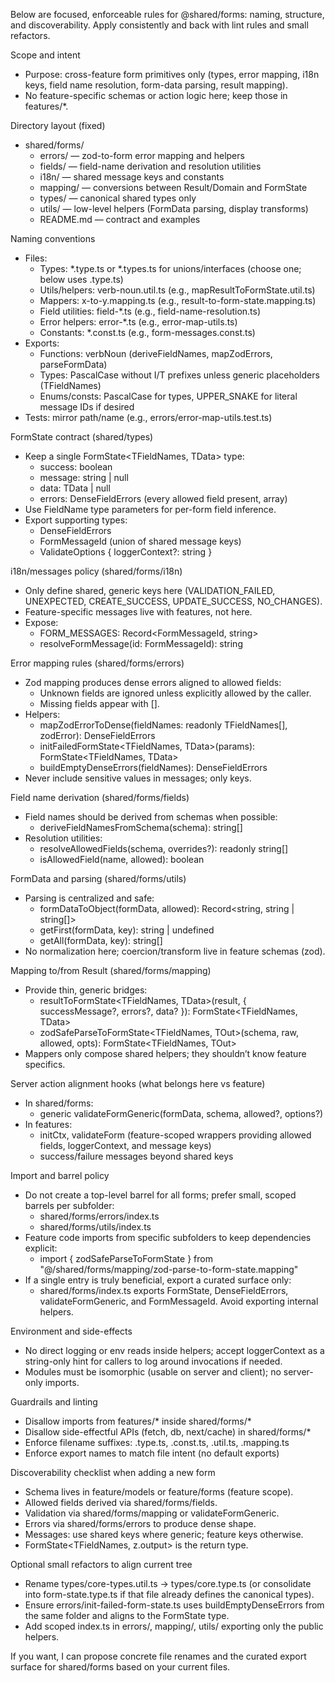 Below are focused, enforceable rules for @shared/forms: naming, structure, and discoverability. Apply consistently and
back with lint rules and small refactors.

Scope and intent

- Purpose: cross-feature form primitives only (types, error mapping, i18n keys, field name resolution, form-data
  parsing, result mapping).
- No feature-specific schemas or action logic here; keep those in features/*.

Directory layout (fixed)

- shared/forms/
    - errors/ — zod-to-form error mapping and helpers
    - fields/ — field-name derivation and resolution utilities
    - i18n/ — shared message keys and constants
    - mapping/ — conversions between Result/Domain and FormState
    - types/ — canonical shared types only
    - utils/ — low-level helpers (FormData parsing, display transforms)
    - README.md — contract and examples

Naming conventions

- Files:
    - Types: *.type.ts or *.types.ts for unions/interfaces (choose one; below uses .type.ts)
    - Utils/helpers: verb-noun.util.ts (e.g., mapResultToFormState.util.ts)
    - Mappers: x-to-y.mapping.ts (e.g., result-to-form-state.mapping.ts)
    - Field utilities: field-*.ts (e.g., field-name-resolution.ts)
    - Error helpers: error-*.ts (e.g., error-map-utils.ts)
    - Constants: *.const.ts (e.g., form-messages.const.ts)
- Exports:
    - Functions: verbNoun (deriveFieldNames, mapZodErrors, parseFormData)
    - Types: PascalCase without I/T prefixes unless generic placeholders (TFieldNames)
    - Enums/consts: PascalCase for types, UPPER_SNAKE for literal message IDs if desired
- Tests: mirror path/name (e.g., errors/error-map-utils.test.ts)

FormState contract (shared/types)

- Keep a single FormState<TFieldNames, TData> type:
    - success: boolean
    - message: string | null
    - data: TData | null
    - errors: DenseFieldErrors<TFieldNames> (every allowed field present, array<string>)
- Use FieldName type parameters for per-form field inference.
- Export supporting types:
    - DenseFieldErrors<TFieldNames extends string>
    - FormMessageId (union of shared message keys)
    - ValidateOptions { loggerContext?: string }

i18n/messages policy (shared/forms/i18n)

- Only define shared, generic keys here (VALIDATION_FAILED, UNEXPECTED, CREATE_SUCCESS, UPDATE_SUCCESS, NO_CHANGES).
- Feature-specific messages live with features, not here.
- Expose:
    - FORM_MESSAGES: Record<FormMessageId, string>
    - resolveFormMessage(id: FormMessageId): string

Error mapping rules (shared/forms/errors)

- Zod mapping produces dense errors aligned to allowed fields:
    - Unknown fields are ignored unless explicitly allowed by the caller.
    - Missing fields appear with [].
- Helpers:
    - mapZodErrorToDense(fieldNames: readonly TFieldNames[], zodError): DenseFieldErrors<TFieldNames>
    - initFailedFormState<TFieldNames, TData>(params): FormState<TFieldNames, TData>
    - buildEmptyDenseErrors(fieldNames): DenseFieldErrors<TFieldNames>
- Never include sensitive values in messages; only keys.

Field name derivation (shared/forms/fields)

- Field names should be derived from schemas when possible:
    - deriveFieldNamesFromSchema(schema): string[]
- Resolution utilities:
    - resolveAllowedFields(schema, overrides?): readonly string[]
    - isAllowedField(name, allowed): boolean

FormData and parsing (shared/forms/utils)

- Parsing is centralized and safe:
    - formDataToObject(formData, allowed): Record<string, string | string[]>
    - getFirst(formData, key): string | undefined
    - getAll(formData, key): string[]
- No normalization here; coercion/transform live in feature schemas (zod).

Mapping to/from Result (shared/forms/mapping)

- Provide thin, generic bridges:
    - resultToFormState<TFieldNames, TData>(result, { successMessage?, errors?, data? }): FormState<TFieldNames, TData>
    - zodSafeParseToFormState<TFieldNames, TOut>(schema, raw, allowed, opts): FormState<TFieldNames, TOut>
- Mappers only compose shared helpers; they shouldn’t know feature specifics.

Server action alignment hooks (what belongs here vs feature)

- In shared/forms:
    - generic validateFormGeneric(formData, schema, allowed?, options?)
- In features:
    - initCtx, validateForm (feature-scoped wrappers providing allowed fields, loggerContext, and message keys)
    - success/failure messages beyond shared keys

Import and barrel policy

- Do not create a top-level barrel for all forms; prefer small, scoped barrels per subfolder:
    - shared/forms/errors/index.ts
    - shared/forms/utils/index.ts
- Feature code imports from specific subfolders to keep dependencies explicit:
    - import { zodSafeParseToFormState } from "@/shared/forms/mapping/zod-parse-to-form-state.mapping"
- If a single entry is truly beneficial, export a curated surface only:
    - shared/forms/index.ts exports FormState, DenseFieldErrors, validateFormGeneric, and FormMessageId. Avoid exporting
      internal helpers.

Environment and side-effects

- No direct logging or env reads inside helpers; accept loggerContext as a string-only hint for callers to log around
  invocations if needed.
- Modules must be isomorphic (usable on server and client); no server-only imports.

Guardrails and linting

- Disallow imports from features/* inside shared/forms/*
- Disallow side-effectful APIs (fetch, db, next/cache) in shared/forms/*
- Enforce filename suffixes: .type.ts, .const.ts, .util.ts, .mapping.ts
- Enforce export names to match file intent (no default exports)

Discoverability checklist when adding a new form

- Schema lives in feature/models or feature/forms (feature scope).
- Allowed fields derived via shared/forms/fields.
- Validation via shared/forms/mapping or validateFormGeneric.
- Errors via shared/forms/errors to produce dense shape.
- Messages: use shared keys where generic; feature keys otherwise.
- FormState<TFieldNames, z.output<typeof schema>> is the return type.

Optional small refactors to align current tree

- Rename types/core-types.util.ts -> types/core.type.ts (or consolidate into form-state.type.ts if that file already
  defines the canonical types).
- Ensure errors/init-failed-form-state.ts uses buildEmptyDenseErrors from the same folder and aligns to the FormState
  type.
- Add scoped index.ts in errors/, mapping/, utils/ exporting only the public helpers.

If you want, I can propose concrete file renames and the curated export surface for shared/forms based on your current
files.
